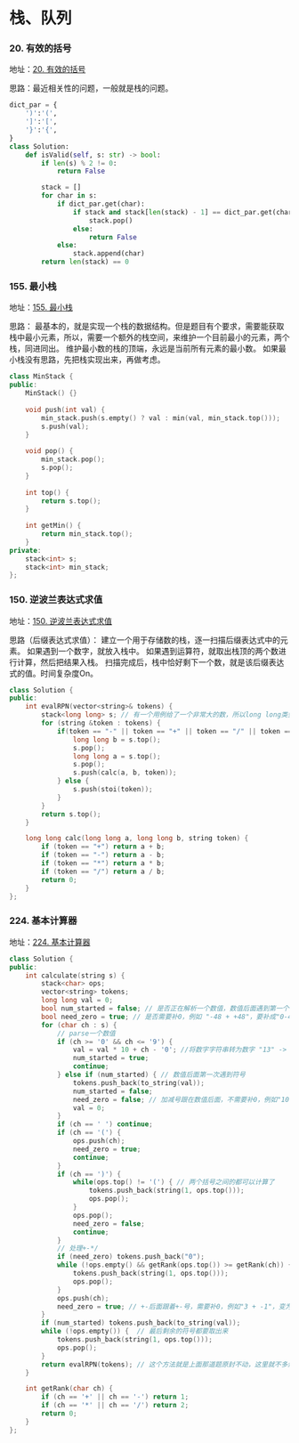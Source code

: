 # 栈、队列

### 20. 有效的括号
地址：[20. 有效的括号](https://leetcode.cn/problems/valid-parentheses/)

思路：最近相关性的问题，一般就是栈的问题。

```python
dict_par = {
    ')':'(',
    ']':'[',
    '}':'{',
}
class Solution:
    def isValid(self, s: str) -> bool:
        if len(s) % 2 != 0:
            return False

        stack = []
        for char in s:
            if dict_par.get(char):
                if stack and stack[len(stack) - 1] == dict_par.get(char):
                    stack.pop()
                else:
                    return False
            else:
                stack.append(char)
        return len(stack) == 0
```

### 155. 最小栈
地址：[155. 最小栈](https://leetcode.cn/problems/min-stack/)

思路：
最基本的，就是实现一个栈的数据结构。但是题目有个要求，需要能获取栈中最小元素，所以，需要一个额外的栈空间，来维护一个目前最小的元素，两个栈，同进同出。
维护最小数的栈的顶端，永远是当前所有元素的最小数。
如果最小栈没有思路，先把栈实现出来，再做考虑。

```c++
class MinStack {
public:
    MinStack() {}
    
    void push(int val) {
        min_stack.push(s.empty() ? val : min(val, min_stack.top()));
        s.push(val);
    }
    
    void pop() {
        min_stack.pop();
        s.pop();
    }
    
    int top() {
        return s.top();
    }
    
    int getMin() {
        return min_stack.top();
    }
private:
    stack<int> s;
    stack<int> min_stack;
};
```


### 150. 逆波兰表达式求值
地址：[150. 逆波兰表达式求值](https://leetcode.cn/problems/evaluate-reverse-polish-notation/)

思路（后缀表达式求值）：
建立一个用于存储数的栈，逐一扫描后缀表达式中的元素。
如果遇到一个数字，就放入栈中。
如果遇到运算符，就取出栈顶的两个数进行计算，然后把结果入栈。
扫描完成后，栈中恰好剩下一个数，就是该后缀表达式的值。时间复杂度On。

```c++
class Solution {
public:
    int evalRPN(vector<string>& tokens) {
        stack<long long> s; // 有一个用例给了一个非常大的数，所以long long类型
        for (string &token : tokens) {
            if(token == "-" || token == "+" || token == "/" || token == "*") {
                long long b = s.top();
                s.pop();
                long long a = s.top();
                s.pop();
                s.push(calc(a, b, token));
            } else {
                s.push(stoi(token));
            }
        }
        return s.top();
    }

    long long calc(long long a, long long b, string token) {
        if (token == "+") return a + b;
        if (token == "-") return a - b;
        if (token == "*") return a * b;
        if (token == "/") return a / b;
        return 0;
    }
};
```

### 224. 基本计算器
地址：[224. 基本计算器](https://leetcode.cn/problems/basic-calculator/)

```c++
class Solution {
public:
    int calculate(string s) {
        stack<char> ops;
        vector<string> tokens;
        long long val = 0;
        bool num_started = false; // 是否正在解析一个数值，数值后面遇到第一个符号时，要把解析好的数存起来
        bool need_zero = true; // 是否需要补0，例如 "-48 + +48"，要补成"0-48 + 0+48"
        for (char ch : s) {
            // parse一个数值
            if (ch >= '0' && ch <= '9') {
                val = val * 10 + ch - '0'; //将数字字符串转为数字 "13" -> 13
                num_started = true;
                continue;
            } else if (num_started) { // 数值后面第一次遇到符号
                tokens.push_back(to_string(val));
                num_started = false;
                need_zero = false; // 加减号跟在数值后面，不需要补0，例如"10-1"
                val = 0;
            }
            if (ch == ' ') continue;
            if (ch == '(') {
                ops.push(ch);
                need_zero = true;
                continue;
            }
            if (ch == ')') {
                while(ops.top() != '(') { // 两个括号之间的都可以计算了
                    tokens.push_back(string(1, ops.top()));
                    ops.pop();
                }
                ops.pop();
                need_zero = false;
                continue;
            }
            // 处理+-*/
            if (need_zero) tokens.push_back("0");
            while (!ops.empty() && getRank(ops.top()) >= getRank(ch)) { // 前面的符号优先级更高，就可以计算了，例如1*2+3，遇到+时，*就可以算了
                tokens.push_back(string(1, ops.top()));
                ops.pop();
            }
            ops.push(ch);
            need_zero = true; // +-后面跟着+-号，需要补0，例如"3 + -1"，变为"3 + 0-1"
        }
        if (num_started) tokens.push_back(to_string(val));
        while (!ops.empty()) {  // 最后剩余的符号都要取出来
            tokens.push_back(string(1, ops.top()));
            ops.pop();
        }
        return evalRPN(tokens); // 这个方法就是上面那道题原封不动，这里就不多余写了
    }

    int getRank(char ch) {
        if (ch == '+' || ch == '-') return 1;
        if (ch == '*' || ch == '/') return 2;
        return 0;
    }
};
```
